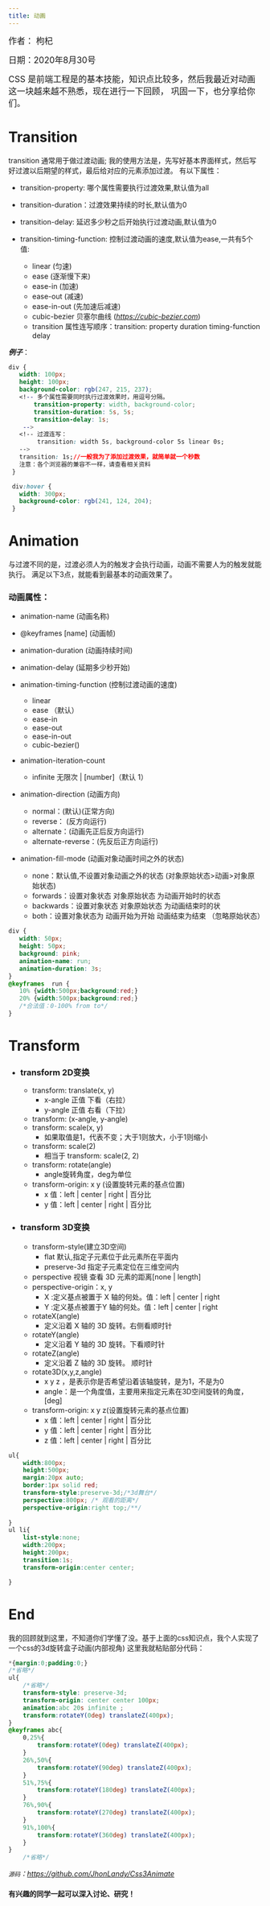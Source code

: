 ```yaml
---
title: 动画
---
```


<big>作者： 枸杞</big>

<big>日期：2020年8月30号</big>

<big>CSS 是前端工程是的基本技能，知识点比较多，然后我最近对动画这一块越来越不熟悉，现在进行一下回顾，
 巩固一下，也分享给你们。</big>

# Transition

transition 通常用于做过渡动画; 我的使用方法是，先写好基本界面样式，然后写好过渡以后期望的样式，最后给对应的元素添加过渡。
有以下属性：

  - transition-property: 哪个属性需要执行过渡效果,默认值为all
    
  - transition-duration：过渡效果持续的时长,默认值为0
    
  - transition-delay: 延迟多少秒之后开始执行过渡动画,默认值为0
    
  - transition-timing-function: 控制过渡动画的速度,默认值为ease,一共有5个值:
      - linear (匀速)
      - ease (逐渐慢下来)
      - ease-in (加速)
      - ease-out (减速)
      - ease-in-out (先加速后减速)
      - cubic-bezier 贝塞尔曲线 (*<https://cubic-bezier.com>*)
      - transition 属性连写顺序：transition: property duration timing-function delay
   
  ***例子***：
```css
div {
   width: 100px;
   height: 100px;
   background-color: rgb(247, 215, 237);
   <!-- 多个属性需要同时执行过渡效果时，用逗号分隔。
       transition-property: width, background-color;
       transition-duration: 5s, 5s;
       transition-delay: 1s;
    -->
   <!-- 过渡连写：
        transition: width 5s, background-color 5s linear 0s; 
   -->
   transition: 1s;//一般我为了添加过渡效果，就简单就一个秒数
   注意：各个浏览器的兼容不一样，请查看相关资料
 }

 div:hover {
   width: 300px;
   background-color: rgb(241, 124, 204);
 }
```

# Animation

与过渡不同的是，过渡必须人为的触发才会执行动画，动画不需要人为的触发就能执行。
满足以下3点，就能看到最基本的动画效果了。

### 动画属性：
 - animation-name (动画名称)
 
 - @keyframes [name] (动画帧)
 
 - animation-duration (动画持续时间)
 
 - animation-delay (延期多少秒开始)
 
 - animation-timing-function (控制过渡动画的速度)
    - linear 
    - ease （默认）
    - ease-in 
    - ease-out
    - ease-in-out 
    - cubic-bezier()
    
 - animation-iteration-count
    - infinite  无限次 | [number]（默认 1）
    
 - animation-direction (动画方向)
    - normal：(默认)(正常方向) 
    - reverse： (反方向运行) 
    - alternate：(动画先正后反方向运行)	
    - alternate-reverse：(先反后正方向运行)
    
 - animation-fill-mode (动画对象动画时间之外的状态)
    - none：默认值,不设置对象动画之外的状态 (对象原始状态>动画>对象原始状态)
    - forwards：设置对象状态 对象原始状态 为动画开始时的状态
    - backwards：设置对象状态 对象原始状态 为动画结束时的状	 	
    - both：设置对象状态为 动画开始为开始 动画结束为结束 （忽略原始状态） 
     			
 ```css
div {
    width: 50px;
    height: 50px;
    background: pink;
    animation-name: run; 
    animation-duration: 3s;    
}
@keyframes  run {
	10% {width:500px;background:red;}
	20% {width:500px;background:red;}
    /*合法值：0-100% from to*/
}
```
# Transform
 - ### transform 2D变换 
    - transform: translate(x, y)
        - x-angle 正值 下看（右拉）
        - y-angle 正值 右看（下拉）
    - transform: (x-angle, y-angle) 
    - transform: scale(x, y)
       - 如果取值是1，代表不变；大于1则放大，小于1则缩小
    - transform: scale(2) 
       - 相当于 transform: scale(2, 2)
    - transform: rotate(angle) 
       - angle旋转角度，deg为单位
    - transform-origin: x y (设置旋转元素的基点位置)
        - x 值：left | center | right | 百分比
        - y 值：left | center | right | 百分比
        
 - ### transform 3D变换 
    - transform-style(建立3D空间)
        - flat 默认,指定子元素位于此元素所在平面内
        - preserve-3d 指定子元素定位在三维空间内
    - perspective 视镜 查看 3D 元素的距离[none | length]
    - perspective-origin：x, y
        - X :定义基点被置于 X 轴的何处。值：left | center | right  
        - Y :定义基点被置于Y 轴的何处。值：left | center | right  
    - rotateX(angle) 
        - 定义沿着 X 轴的 3D 旋转。右侧看顺时针
    - rotateY(angle) 
        - 定义沿着 Y 轴的 3D 旋转。下看顺时针
    - rotateZ(angle) 
        - 定义沿着 Z 轴的 3D 旋转。 顺时针 
    - rotate3D(x,y,z,angle) 
        - x y z ，是表示你是否希望沿着该轴旋转，是为1，不是为0
        - angle：是一个角度值，主要用来指定元素在3D空间旋转的角度，[deg]
    - transform-origin: x y z(设置旋转元素的基点位置)
        - x 值：left | center | right | 百分比
        - y 值：left | center | right | 百分比
        - z 值：left | center | right | 百分比
```css
ul{
    width:800px;
    height:500px;
    margin:20px auto;
    border:1px solid red;
    transform-style:preserve-3d;/*3d舞台*/
    perspective:800px; /* 观看的距离*/ 
    perspective-origin:right top;/**/
    
}
ul li{
    list-style:none;
    width:200px;
    height:200px;
    transition:1s;
    transform-origin:center center;

}
```

# End
我的回顾就到这里，不知道你们学懂了没。基于上面的css知识点，我个人实现了一个css的3d旋转盒子动画(内部视角)
这里我就粘贴部分代码：
```css
*{margin:0;padding:0;}
/*省略*/
ul{
    /*省略*/
    transform-style: preserve-3d;
    transform-origin: center center 100px;
    animation:abc 20s infinite ;
    transform:rotateY(0deg) translateZ(400px);
}
@keyframes abc{
    0,25%{
        transform:rotateY(0deg) translateZ(400px);
    }
    26%,50%{
        transform:rotateY(90deg) translateZ(400px);
    }
    51%,75%{
        transform:rotateY(180deg) translateZ(400px);
    }
    76%,90%{
        transform:rotateY(270deg) translateZ(400px);
    } 
    91%,100%{
        transform:rotateY(360deg) translateZ(400px);
    }
}
    /*省略*/
```
*<small>源码</small>：<https://github.com/JhonLandy/Css3Animate>*
#### 有兴趣的同学一起可以深入讨论、研究！
